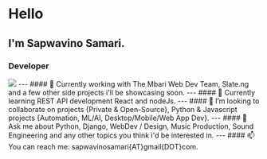 # Hello

## I'm Sapwavino Samari.  

### Developer 


<img src="https://github-readme-stats.vercel.app/api?username=vinosamari&show_icons=true&theme=synthwave">
---
#### 🔭 Currently working with The Mbari Web Dev Team, Slate.ng and a few other side projects i'll be showcasing soon.
---
#### 🌱 Currently learning REST API development React and nodeJs.
---
#### 👯 I’m looking to collaborate on projects {Private & Open-Source}, Python & Javascript projects {Automation, ML/AI, Desktop/Mobile/Web App Dev}.
---
#### 💬 Ask me about Python, Django, WebDev / Design, Music Production, Sound Engineering and any other topics you think i'd be interested in.
---
#### 📫 You can reach me: sapwavinosamari{AT}gmail{DOT}com.
